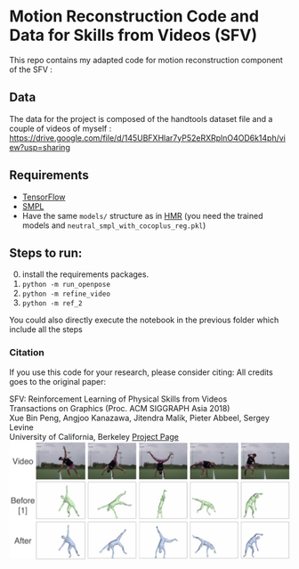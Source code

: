 # Motion Reconstruction Code and Data for Skills from Videos (SFV)

This repo contains my adapted code for motion reconstruction component of the SFV :

## Data

The data for the project is composed of the handtools dataset file and a couple of videos of myself :
https://drive.google.com/file/d/145UBFXHlar7yP52eRXRplnO4OD6k14ph/view?usp=sharing

## Requirements
- [TensorFlow](https://www.tensorflow.org/) 
- [SMPL](http://smpl.is.tue.mpg.de/)
- Have the same `models/` structure as in [HMR](https://github.com/akanazawa/hmr/) (you need the trained models and `neutral_smpl_with_cocoplus_reg.pkl`)

## Steps to run:
0. install the requirements packages.
1. `python -m run_openpose`
2. `python -m refine_video`
3. `python -m ref_2`

You could also directly execute the notebook in the previous folder which include all the steps





### Citation
If you use this code for your research, please consider citing:
All credits goes to the original paper:

SFV: Reinforcement Learning of Physical Skills from Videos  
Transactions on Graphics (Proc. ACM SIGGRAPH Asia 2018)  
Xue Bin Peng, Angjoo Kanazawa, Jitendra Malik, Pieter Abbeel, Sergey Levine  
University of California, Berkeley
[Project Page](https://xbpeng.github.io/projects/SFV/index.html)
![Teaser Image](resources/motion_reconst.jpg)
